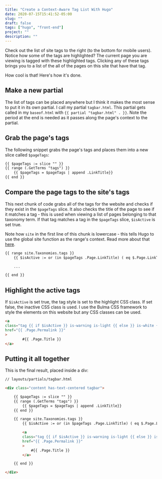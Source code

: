 ```yaml
---
title: "Create a Context-Aware Tag List With Hugo"
date: 2020-07-15T15:41:52-05:00
slug: ""
draft: false
tags: ["hugo", "front-end"]
project: ""
description: ""
---
```


Check out the list of site tags to the right (to the bottom for mobile users). Notice how some of the 
tags are highlighted? The current page you are viewing is tagged with these highlighted tags. Clicking 
any of these tags brings you to a list of the all of the pages on this site that have that tag.

How cool is that! Here's how it's done.

## Make a new partial

The list of tags can be placed anywhere but I think it makes the most sense to put it in its own partial. 
I call my partial `tagbar.html`. This partial gets called in my `baseof.html` with `{{ partial "tagbar.html" . }}`. Note the period at the end is needed as it passes along the page's context to the partial.

## Grab the page's tags
The following snippet grabs the page's tags and places them into a new slice called `$pageTags`:

```html
{{ $pageTags := slice "" }}
{{ range (.GetTerms "tags") }}
    {{ $pageTags = $pageTags | append .LinkTitle}}
{{ end }}
```

## Compare the page tags to the site's tags
This next chunk of code grabs all of the tags for the website and checks if they exist in the `$pageTags` slice. It also checks the title of the page to see if it matches a tag - this is used when viewing a list
of pages belonging to that taxonomy term. If that tag matches a tag in the `$pageTags` slice, 
`$isActive` is set true.

Note how `site` in the first line of this chunk is lowercase -
this tells Hugo to use the global site function as the range's context. Read more about that
[here](https://gohugo.io/variables/site/#get-the-site-object-from-a-partial).

```html
{{ range site.Taxonomies.tags }}
    {{ $isActive := or (in $pageTags .Page.LinkTitle) ( eq $.Page.LinkTitle .Page.LinkTitle)}}

    ...

{{ end }}
```

## Highlight the active tags
If `$isActive` is set true, the tag style is set to the highlight CSS class. If set false, the inactive
CSS class is used. I use the Bulma CSS framework to style the elements on this website but any CSS classes can be used.

```html
<a 
class="tag {{ if $isActive }} is-warning is-light {{ else }} is-white {{ end }}" 
href="{{ .Page.Permalink }}"
>
        #{{ .Page.Title }}
</a>
```

## Putting it all together
This is the final result, placed inside a div:

```html
// layouts/partials/tagbar.html

<div class="content has-text-centered tagbar">

    {{ $pageTags := slice "" }}
    {{ range (.GetTerms "tags") }}
        {{ $pageTags = $pageTags | append .LinkTitle}}
    {{ end }}

    {{ range site.Taxonomies.tags }}
        {{ $isActive := or (in $pageTags .Page.LinkTitle) ( eq $.Page.LinkTitle .Page.LinkTitle)}}

        <a 
        class="tag {{ if $isActive }} is-warning is-light {{ else }} is-white {{ end }}" 
        href="{{ .Page.Permalink }}"
        >
            #{{ .Page.Title }}
        </a>

    {{ end }}

</div>
```